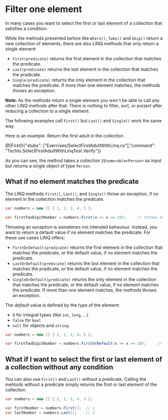 # Filter one element

In many cases you want to select the first or last element of a collection that satisfies a condition.

While the methods presented before like `Where()`, `Take()` and `Skip()` return a new collection of elements,
there are also LINQ methods that only return a single element:

* `First(predicate)` returns the first element in the collection that matches the predicate.
* `Last(predicate)` returns the last element in the collection that matches the pradicate.
* `Single(predicate)` returns the only element in the collection that matches the predicate. If more than one element matches, the methods throws an exception.

**Note:** As the methods return a single element you won`t be able to call any other LINQ methods after that.
There is nothing to filter, sort, or porject after reducing a collection to a single element.

The following examples call `First()` but `Last()` and `Single()` work the same way.

Here is an example. Return the first adult in the collection.

@[First]({"stubs": ["Exercises/SelectFirstAdultWithLinq.cs"],"command": "TechIo.SelectFirstAdultWithLinqTest.Verify"})

As you can see, the method takes a collection `IEnumerable<Person>` as input but returns a single object of type `Person`.


## What if no element matches the predicate

The LINQ methods `First()`, `Last()`, and `Single()` throw an exception, if no element in the collection matches the predicate.


```c#
var numbers = new [] { 1, 2, 3, 4, 5 };

var firstTwoDigitNumber = numbers.First(x => x >= 10);     // throws an Exception. There is no number >= 10
```

Throwing an exception is sometimes not intended behaviour.
Instead, you want to return a default value if no element matches the predicate.
For these use cases LINQ offers:
  
* `FirstOrDefault(predicate)` returns the first element in the collection that matches the predicate, or the default value, if no element matches the predicate.
* `LastOrDefault(predicate)` returns the last element in the collection that matches the pradicate, or the default value, if no element matches the predicate.
* `SingleOrDefault(predicate)` returns the only element in the collection that matches the predicate, or the default value, if no element matches the predicate. If more than one element matches, the methods throws an exception.

The *default* value is defined by the type of the element:
* `0` for integral types (like `int`, `long`, ...)
* `false` for `bool`
* `null` for objects and `string`


```c#
var numbers = new [] { 1, 2, 3, 4, 5 };

var firstTwoDigitNumber = numbers.FirstOrDefault(x => x >= 10);     // 0 (the default value of type int)
```

## What if I want to select the first or last element of a collection without any condition

You can also use `First()` and `Last()` without a predicate.
Calling the mehtods without a predicate simply returns the first or last element of the collection.

```c#
var numbers = new [] { 1, 2, 3, 4, 5 };

var firstNumber = numbers.First();  // 1
var lastNumber = numbers.Last();    // 5
```

